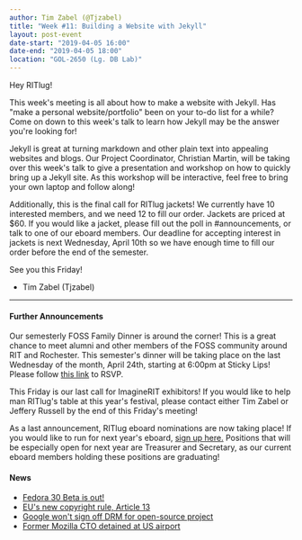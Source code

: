 ```yaml
---
author: Tim Zabel (@Tjzabel)
title: "Week #11: Building a Website with Jekyll"
layout: post-event
date-start: "2019-04-05 16:00"                               
date-end: "2019-04-05 18:00"
location: "GOL-2650 (Lg. DB Lab)"
---
```



Hey RITlug!

This week's meeting is all about how to make a website with Jekyll. 
Has "make a personal website/portfolio" been on your to-do list for a while?
Come on down to this week's talk to learn how Jekyll may be the answer you're looking for!

Jekyll is great at turning markdown and other plain text into appealing websites and blogs.
Our Project Coordinator, Christian Martin, will be taking over this week's talk to give a presentation and workshop on how to quickly bring up a Jekyll site. 
As this workshop will be interactive, feel free to bring your own laptop and follow along!

Additionally, this is the final call for RITlug jackets! We currently have 10
interested members, and we need 12 to fill our order. 
Jackets are priced at $60.
If you would like a jacket, please fill out the poll in #announcements, or talk to one of our eboard members.
Our deadline for accepting interest in jackets is next Wednesday, April 10th so we have enough time to fill our order before the end of the semester.



See you this Friday!
- Tim Zabel (Tjzabel)

---

#### Further Announcements

Our semesterly FOSS Family Dinner is around the corner!
This is a great chance to meet alumni and other members of the FOSS community around RIT and Rochester.
This semester's dinner will be taking place on the last Wednesday of the month, April 24th, starting at 6:00pm at Sticky Lips!
Please follow [this link](https://www.eventbrite.co.uk/e/foss-family-dinner-sticky-lips-tickets-59863140264) to RSVP.


This Friday is our last call for ImagineRIT exhibitors! If you would like to
help man RITlug's table at this year's festival, please contact either Tim Zabel or Jeffery Russell by the end of this Friday's meeting!

As a last announcement, RITlug eboard nominations are now taking place! 
If you would like to run for next year's eboard, [sign up here.](http://cglink.me/s17020)
Positions that will be especially open for next year are Treasurer and Secretary, as our current eboard members holding these positions are graduating!


#### News

* [Fedora 30 Beta is out!](https://fedoramagazine.org/announcing-the-release-of-fedora-30-beta/)
* [EU's new copyright rule, Article 13](https://www.cnn.com/2019/03/26/tech/eu-copyright-article-13/index.html)
* [Google won't sign off DRM for open-source project](https://blog.samuelmaddock.com/posts/google-widevine-blocked-my-browser/)
* [Former Mozilla CTO detained at US airport](https://boingboing.net/2019/04/03/former-mozilla-cto-was-detaine.html)

